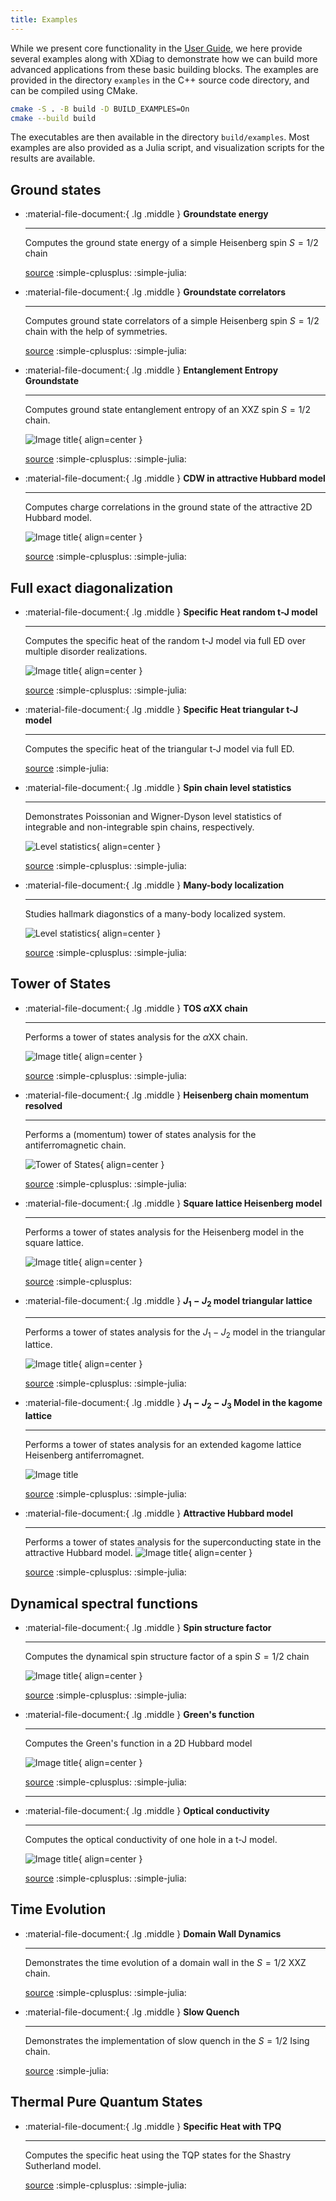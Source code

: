 ```yaml
---
title: Examples
---
```


While we present core functionality in the [User Guide](usage_guide.md), we here provide several examples along with XDiag to demonstrate how we can build more advanced applications from these basic building blocks. The examples are provided in the directory `examples` in the C++ source code directory, and can be compiled using CMake.

```bash
cmake -S . -B build -D BUILD_EXAMPLES=On
cmake --build build
```

The executables are then available in the directory `build/examples`. Most examples are also provided as a Julia script, and visualization scripts for the results are available.

## Ground states

<div class="grid cards" markdown>


-   :material-file-document:{ .lg .middle } __Groundstate energy__

    ---

    Computes the ground state energy of a simple Heisenberg spin $S=1/2$ chain

    [source](examples/spinhalf_chain_e0.md) :simple-cplusplus: :simple-julia:


-  :material-file-document:{ .lg .middle } __Groundstate correlators__

    ---

    Computes ground state correlators of a simple Heisenberg spin $S=1/2$ chain with the help of symmetries.

    [source](examples/spinhalf_chain_gs_corr_symmetries.md) :simple-cplusplus: :simple-julia: 



-  :material-file-document:{ .lg .middle } __Entanglement Entropy Groundstate__

    ---

    Computes ground state entanglement entropy of an XXZ spin $S=1/2$ chain.

	![Image title](../img/entanglement_entropy_ground_state.png){ align=center }

    [source](examples/entanglement_ground_state.md) :simple-cplusplus: :simple-julia: 

-  :material-file-document:{ .lg .middle } __CDW in attractive Hubbard model__

    ---

    Computes charge correlations in the ground state of the attractive 2D Hubbard model.

	![Image title](../img/ahm_correlations.png){ align=center }

    [source](examples/ahm_correlations.md) :simple-cplusplus: :simple-julia: 



</div>

## Full exact diagonalization

<div class="grid cards" markdown>

-   :material-file-document:{ .lg .middle } __Specific Heat random t-J model__

    ---

    Computes the specific heat of the random t-J model via full ED over multiple disorder realizations.
	
	![Image title](../img/specific_heat_random_tj.png){ align=center }

    [source](examples/specific_heat_randomtj.md) :simple-cplusplus: :simple-julia:

-   :material-file-document:{ .lg .middle } __Specific Heat triangular t-J model__

    ---

    Computes the specific heat of the triangular t-J model via full ED.

    [source](examples/specific_heat_tJ_triangular.md) :simple-julia:

-   :material-file-document:{ .lg .middle } __Spin chain level statistics__

    ---

    Demonstrates Poissonian and Wigner-Dyson level statistics of integrable and non-integrable spin chains, respectively.
	
	![Level statistics](../img/spinhalf_chain_level_statistics.png){ align=center }

    [source](examples/spinhalf_chain_level_statistics.md) :simple-cplusplus: :simple-julia:

-   :material-file-document:{ .lg .middle } __Many-body localization__

    ---

    Studies hallmark diagonstics of a many-body localized system.
	
	![Level statistics](../img/mbl.png){ align=center }

    [source](examples/mbl.md) :simple-cplusplus: :simple-julia:


</div>

## Tower of States

<div class="grid cards" markdown>

-   :material-file-document:{ .lg .middle } __TOS $\alpha \text{XX}$ chain__

    ---

    Performs a tower of states analysis for the $\alpha \text{XX}$ chain.
	
	![Image title](../img/tos_alpha_xx_crop.png){ align=center }

    [source](examples/tos_alpha_xx.md) :simple-cplusplus: :simple-julia:

-   :material-file-document:{ .lg .middle } __Heisenberg chain momentum resolved__

    ---

    Performs a (momentum) tower of states analysis for the antiferromagnetic chain.

	![Tower of States](../img/spinhalf_chain_TOS.png){ align=center }

    [source](examples/spinhalf_chain_TOS.md) :simple-cplusplus: :simple-julia:
  

-   :material-file-document:{ .lg .middle } __Square lattice Heisenberg model__

    ---

    Performs a tower of states analysis for the Heisenberg model in the square lattice.

	![Image title](../img/outfile.square.32.J1.1.00.seed.1-n.png){ align=center }

	[source](examples/tos_square_Heisenberg.md) :simple-cplusplus:

-   :material-file-document:{ .lg .middle } __$J_1 - J_2$ model triangular lattice__

    ---

    Performs a tower of states analysis for the $J_1 - J_2$ model in the triangular lattice.

	![Image title](../img/tow_triangular_lattice.png){ align=center }

    [source](examples/tos_triangular.md) :simple-cplusplus: :simple-julia:
	

-   :material-file-document:{ .lg .middle } __$J_1 - J_2 - J_3$ Model in the kagome lattice__

    ---

    Performs a tower of states analysis for an extended kagome lattice Heisenberg antiferromagnet.

	![Image title](../img/outfile.kagome.36.J1.1.00.J2.-1.00.J3.-2.00.seed.1-n.png)

    [source](examples/tos_quad_kagome.md) :simple-cplusplus: :simple-julia:
	
-   :material-file-document:{ .lg .middle } __Attractive Hubbard model__

    ---

    Performs a tower of states analysis for the superconducting state in the attractive Hubbard model.
	![Image title](../img/tos_ahm_Lx(4)_Ly(4).png){ align=center }

    [source](examples/tos_ahm.md) :simple-cplusplus: :simple-julia:
	
		
  
</div>


## Dynamical spectral functions

<div class="grid cards" markdown>

-   :material-file-document:{ .lg .middle } __Spin structure factor__

    ---

    Computes the dynamical spin structure factor of a spin $S=1/2$ chain

	![Image title](../img/spinhalf_chain_structure_factor.png){ align=center }

    [source](examples/spinhalf_chain_structure_factor.md) :simple-cplusplus: :simple-julia:

-   :material-file-document:{ .lg .middle } __Green's function__

    ---

    Computes the Green's function in a 2D Hubbard model

	![Image title](../img/hubbard_greens_f.png){ align=center }

    [source](examples/hubbard_greens_f.md) :simple-cplusplus: :simple-julia:

    ---

-   :material-file-document:{ .lg .middle } __Optical conductivity__

    ---

    Computes the optical conductivity of one hole in a t-J model.

	![Image title](../img/tJ_conductivity.png){ align=center }

    [source](examples/tJ_conductivity.md) :simple-cplusplus: :simple-julia:

</div>

## Time Evolution

<div class="grid cards" markdown>

-   :material-file-document:{ .lg .middle } __Domain Wall Dynamics__

    ---

    Demonstrates the time evolution of a domain wall in the $S=1/2$ XXZ chain.

    [source](examples/spinhalf_chain_domain_wall_dynamics.md) :simple-cplusplus: :simple-julia:


-   :material-file-document:{ .lg .middle } __Slow Quench__

    ---

    Demonstrates the implementation of slow quench in the $S=1/2$ Ising chain.

    [source](examples/slow_quench_Ising.md) :simple-julia:

</div>


## Thermal Pure Quantum States

<div class="grid cards" markdown>

-   :material-file-document:{ .lg .middle } __Specific Heat with TPQ__

    ---

    Computes the specific heat using the TQP states for the Shastry Sutherland model.

    [source](examples/tpq_shastry_sutherland.md) :simple-cplusplus: :simple-julia:

</div>
